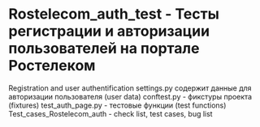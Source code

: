 # Rostelecom_auth_test - Тесты регистрации и авторизации пользователей на портале Ростелеком
Registration and user authentification 
settings.py содержит данные для авторизации пользователя (user data)
conftest.py - фикстуры проекта (fixtures)
test_auth_page.py - тестовые функции (test functions)
Test_cases_Rostelecom_auth - check list, test cases, bug list
